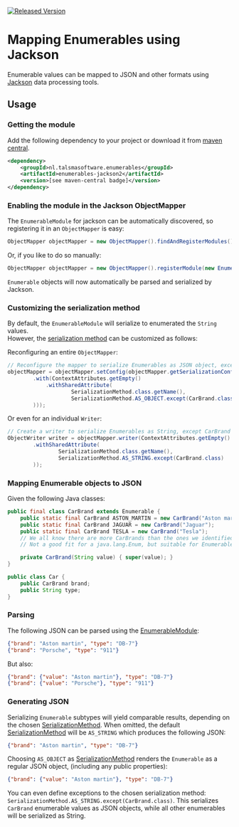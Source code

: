 [![Released Version][maven-img]][maven]

# Mapping Enumerables using Jackson

Enumerable values can be mapped to JSON and other formats using [Jackson] data processing tools.

## Usage

### Getting the module

Add the following dependency to your project or download it from 
[maven central](http://repo1.maven.org/maven2/nl/talsmasoftware/enumerables/enumerables-jackson2/).
```xml
<dependency>
    <groupId>nl.talsmasoftware.enumerables</groupId>
    <artifactId>enumerables-jackson2</artifactId>
    <version>[see maven-central badge]</version>
</dependency>
```

### Enabling the module in the Jackson ObjectMapper

The `EnumerableModule` for jackson can be automatically discovered, 
so registering it in an `ObjectMapper` is easy:
```java
ObjectMapper objectMapper = new ObjectMapper().findAndRegisterModules();
```

Or, if you like to do so manually:
```java
ObjectMapper objectMapper = new ObjectMapper().registerModule(new EnumerableModule());
```

`Enumerable` objects will now automatically be parsed and serialized by Jackson.

### Customizing the serialization method

By default, the `EnumerableModule` will serialize to enumerated the `String` values.  
However, the [serialization method][SerializationMethod] can be customized as follows:

Reconfiguring an entire `ObjectMapper`:
```java
// Reconfigure the mapper to serialize Enumerables as JSON object, except CarBrand as String.
objectMapper = objectMapper.setConfig(objectMapper.getSerializationConfig()
        .with(ContextAttributes.getEmpty()
            .withSharedAttribute(
                    SerializationMethod.class.getName(),
                    SerializationMethod.AS_OBJECT.except(CarBrand.class)
        )));
```

Or even for an individual `Writer`:
```java
// Create a writer to serialize Enumerables as String, except CarBrand as JSON objects.
ObjectWriter writer = objectMapper.writer(ContextAttributes.getEmpty()
        .withSharedAttribute(
                SerializationMethod.class.getName(),
                SerializationMethod.AS_STRING.except(CarBrand.class)
        ));
```

### Mapping Enumerable objects to JSON

Given the following Java classes:
```Java
public final class CarBrand extends Enumerable {
    public static final CarBrand ASTON_MARTIN = new CarBrand("Aston martin");
    public static final CarBrand JAGUAR = new CarBrand("Jaguar");
    public static final CarBrand TESLA = new CarBrand("Tesla");
    // We all know there are more CarBrands than the ones we identified here... 
    // Not a good fit for a java.lang.Enum, but suitable for Enumerable.

    private CarBrand(String value) { super(value); }
}

public class Car {
    public CarBrand brand;
    public String type;
}    
```

### Parsing

The following JSON can be parsed using the [EnumerableModule]:
```json
{"brand": "Aston martin", "type": "DB-7"}
{"brand": "Porsche", "type": "911"}
```

But also:
```json
{"brand": {"value": "Aston martin"}, "type": "DB-7"}
{"brand": {"value": "Porsche"}, "type": "911"}
```

### Generating JSON

Serializing `Enumerable` subtypes will yield comparable results, depending on the chosen [SerializationMethod].
When omitted, the default [SerializationMethod] will be `AS_STRING` which produces the following JSON:
```json
{"brand": "Aston martin", "type": "DB-7"}
```

Choosing `AS_OBJECT` as [SerializationMethod] renders the `Enumerable` as a regular JSON object,
(including any public properties): 
```json
{"brand": {"value": "Aston martin"}, "type": "DB-7"}
```

You can even define exceptions to the chosen serialization method: `SerializationMethod.AS_STRING.except(CarBrand.class)`.
This serializes `CarBrand` enumerable values as JSON objects, while all other enumerables will be serialized as String.


  [maven-img]: https://img.shields.io/maven-central/v/nl.talsmasoftware.enumerables/enumerables.svg
  [maven]: http://search.maven.org/#search%7Cga%7C1%7Cg%3A%22nl.talsmasoftware.enumerables%22

  [jackson]: https://github.com/FasterXML/jackson
  [json]: https://www.w3schools.com/js/js_json_intro.asp
  [EnumerableModule]: src/main/java/nl/talsmasoftware/enumerables/jackson2/EnumerableModule.java
  [SerializationMethod]: src/main/java/nl/talsmasoftware/enumerables/jackson2/SerializationMethod.java
